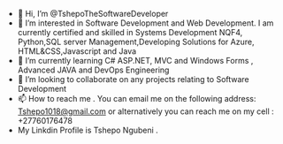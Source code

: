 - 👋 Hi, I’m @TshepoTheSoftwareDeveloper
- 👀 I’m interested in Software Development and Web Development. I am currently certified and skilled in Systems Development NQF4, Python,SQL server Management,Developing Solutions for Azure, HTML&CSS,Javascript and Java 
- 🌱 I’m currently learning C# ASP.NET, MVC and Windows Forms , Advanced JAVA and DevOps Engineering 
- 💞️ I’m looking to collaborate on any projects relating to Software Development 
- 📫 How to reach me . You can email me on the following address: Tshepo1018@gmail.com or alternatively you can reach me on my cell : +27760176478
- My Linkdin Profile is Tshepo Ngubeni . 

<!---
TshepoTheSoftwareDeveloper/TshepoTheSoftwareDeveloper is a ✨ special ✨ repository because its `README.md` (this file) appears on your GitHub profile.
You can click the Preview link to take a look at your changes.
--->
